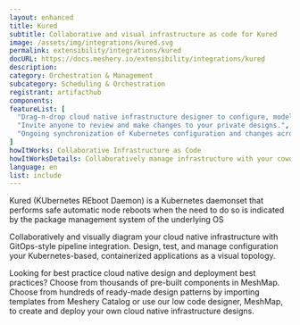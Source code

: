 ```yaml
---
layout: enhanced
title: Kured
subtitle: Collaborative and visual infrastructure as code for Kured
image: /assets/img/integrations/kured.svg
permalink: extensibility/integrations/kured
docURL: https://docs.meshery.io/extensibility/integrations/kured
description: 
category: Orchestration & Management
subcategory: Scheduling & Orchestration
registrant: artifacthub
components: 
featureList: [
  "Drag-n-drop cloud native infrastructure designer to configure, model, and deploy your workloads.",
  "Invite anyone to review and make changes to your private designs.",
  "Ongoing synchronization of Kubernetes configuration and changes across any number of clusters."
]
howItWorks: Collaborative Infrastructure as Code
howItWorksDetails: Collaboratively manage infrastructure with your coworkers synchronously sharing the same designs.
language: en
list: include
---
```

<p>
Kured (KUbernetes REboot Daemon) is a Kubernetes daemonset that performs safe automatic node reboots when the need to do so is indicated by the package management system of the underlying OS
</p>
<p>
    Collaboratively and visually diagram your cloud native infrastructure with GitOps-style pipeline integration. Design, test, and manage configuration your Kubernetes-based, containerized applications as a visual topology.
</p>
<p>
    Looking for best practice cloud native design and deployment best practices? Choose from thousands of pre-built components in MeshMap. Choose from hundreds of ready-made design patterns by importing templates from Meshery Catalog or use our low code designer, MeshMap, to create and deploy your own cloud native infrastructure designs.
</p>
